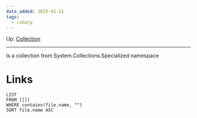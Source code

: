 ```yaml
---
date_added: 2025-02-21
tags:
  - csharp
---
```

Up: [Collection](Collection.md)
___
Is a collection from System.Collections.Specialized namespace 
# Links
```dataview
LIST
FROM [[]]
WHERE contains(file.name, "")
SORT file.name ASC
```
